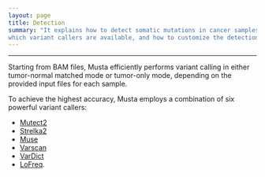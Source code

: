 ```yaml
---
layout: page
title: Detection
summary: "It explains how to detect somatic mutations in cancer samples, 
which variant callers are available, and how to customize the detection process."
---
```


--- 
Starting from BAM files, 
Musta efficiently performs variant calling in either tumor-normal matched mode or tumor-only mode, 
depending on the provided input files for each sample. 

To achieve the highest accuracy, Musta employs a combination of six powerful variant callers: 
* [Mutect2](https://gatk.broadinstitute.org/hc/en-us/articles/360037593851-Mutect2)
* [Strelka2](https://github.com/Illumina/strelka)
* [Muse](https://bioinformatics.mdanderson.org/public-software/muse/) 
* [Varscan](https://varscan.sourceforge.net/)
* [VarDict](https://github.com/AstraZeneca-NGS/VarDict) 
* [LoFreq](https://csb5.github.io/lofreq/). 